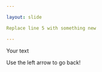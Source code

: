 ```yaml
---

layout: slide

Replace line 5 with something new

---
```


Your text

Use the left arrow to go back!
